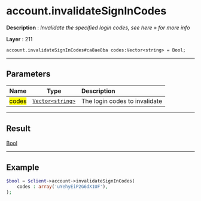 # account.invalidateSignInCodes

**Description** : *Invalidate the specified login codes, see here » for more info*

**Layer** : 211

```tl
account.invalidateSignInCodes#ca8ae8ba codes:Vector<string> = Bool;
```

---

## Parameters

| Name | Type | Description |
| :---: | :---: | :--- |
| <mark>codes</mark> | [`Vector<string>`](type/string) | The login codes to invalidate |

---

## Result

[Bool](type/Bool)

---

## Example

```php
$bool = $client->account->invalidateSignInCodes(
	codes : array('uYehyEiP2G6dX1UF'),
);
```